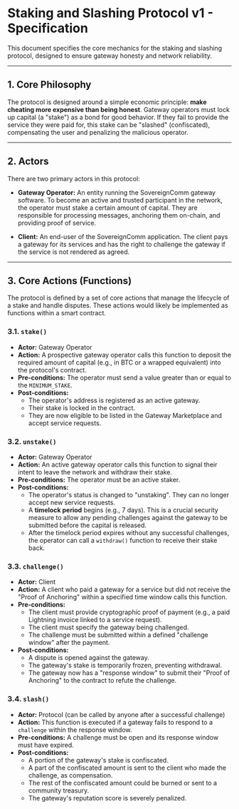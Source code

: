 # Staking and Slashing Protocol v1 - Specification

This document specifies the core mechanics for the staking and slashing protocol, designed to ensure gateway honesty and network reliability.

---

## 1. Core Philosophy

The protocol is designed around a simple economic principle: **make cheating more expensive than being honest**. Gateway operators must lock up capital (a "stake") as a bond for good behavior. If they fail to provide the service they were paid for, this stake can be "slashed" (confiscated), compensating the user and penalizing the malicious operator.

---

## 2. Actors

There are two primary actors in this protocol:

*   **Gateway Operator:** An entity running the SovereignComm gateway software. To become an active and trusted participant in the network, the operator must stake a certain amount of capital. They are responsible for processing messages, anchoring them on-chain, and providing proof of service.

*   **Client:** An end-user of the SovereignComm application. The client pays a gateway for its services and has the right to challenge the gateway if the service is not rendered as agreed.

---

## 3. Core Actions (Functions)

The protocol is defined by a set of core actions that manage the lifecycle of a stake and handle disputes. These actions would likely be implemented as functions within a smart contract.

### 3.1. `stake()`

*   **Actor:** Gateway Operator
*   **Action:** A prospective gateway operator calls this function to deposit the required amount of capital (e.g., in BTC or a wrapped equivalent) into the protocol's contract.
*   **Pre-conditions:** The operator must send a value greater than or equal to the `MINIMUM_STAKE`.
*   **Post-conditions:**
    *   The operator's address is registered as an active gateway.
    *   Their stake is locked in the contract.
    *   They are now eligible to be listed in the Gateway Marketplace and accept service requests.

### 3.2. `unstake()`

*   **Actor:** Gateway Operator
*   **Action:** An active gateway operator calls this function to signal their intent to leave the network and withdraw their stake.
*   **Pre-conditions:** The operator must be an active staker.
*   **Post-conditions:**
    *   The operator's status is changed to "unstaking". They can no longer accept new service requests.
    *   A **timelock period** begins (e.g., 7 days). This is a crucial security measure to allow any pending challenges against the gateway to be submitted before the capital is released.
    *   After the timelock period expires without any successful challenges, the operator can call a `withdraw()` function to receive their stake back.

### 3.3. `challenge()`

*   **Actor:** Client
*   **Action:** A client who paid a gateway for a service but did not receive the "Proof of Anchoring" within a specified time window calls this function.
*   **Pre-conditions:**
    *   The client must provide cryptographic proof of payment (e.g., a paid Lightning invoice linked to a service request).
    *   The client must specify the gateway being challenged.
    *   The challenge must be submitted within a defined "challenge window" after the payment.
*   **Post-conditions:**
    *   A dispute is opened against the gateway.
    *   The gateway's stake is temporarily frozen, preventing withdrawal.
    *   The gateway now has a "response window" to submit their "Proof of Anchoring" to the contract to refute the challenge.

### 3.4. `slash()`

*   **Actor:** Protocol (can be called by anyone after a successful challenge)
*   **Action:** This function is executed if a gateway fails to respond to a `challenge` within the response window.
*   **Pre-conditions:** A challenge must be open and its response window must have expired.
*   **Post-conditions:**
    *   A portion of the gateway's stake is confiscated.
    *   A part of the confiscated amount is sent to the client who made the challenge, as compensation.
    *   The rest of the confiscated amount could be burned or sent to a community treasury.
    *   The gateway's reputation score is severely penalized.